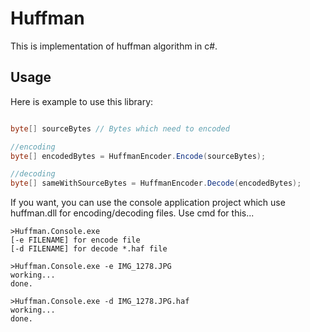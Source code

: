 Huffman
=======

This is implementation of huffman algorithm in c#.

Usage
--

Here is example to use this library:
```C#

byte[] sourceBytes // Bytes which need to encoded

//encoding
byte[] encodedBytes = HuffmanEncoder.Encode(sourceBytes);

//decoding
byte[] sameWithSourceBytes = HuffmanEncoder.Decode(encodedBytes);

```

If you want, you can use the console application project which use huffman.dll for encoding/decoding files.
Use cmd for this...
```
>Huffman.Console.exe
[-e FILENAME] for encode file
[-d FILENAME] for decode *.haf file

>Huffman.Console.exe -e IMG_1278.JPG
working...
done.

>Huffman.Console.exe -d IMG_1278.JPG.haf
working...
done.
```
